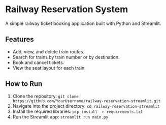 # Railway Reservation System
A simple railway ticket booking application built with Python and Streamlit.

## Features

- Add, view, and delete train routes.
- Search for trains by train number or by destination.
- Book and cancel tickets.
- View the seat layout for each train.

## How to Run

1.  Clone the repository:
    `git clone https://github.com/YourUsername/railway-reservation-streamlit.git`
2.  Navigate into the project directory:
    `cd railway-reservation-streamlit`
3.  Install the required libraries:
    `pip install -r requirements.txt`
4.  Run the Streamlit app:
    `streamlit run main.py`
